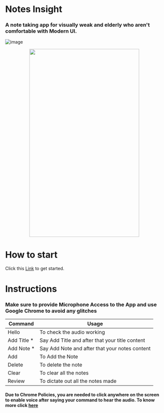 # Notes Insight
### A note taking app for visually weak and elderly who aren't comfortable with Modern UI.

![image](https://user-images.githubusercontent.com/76687985/136685965-124adb98-bd2f-4258-934c-d0d3bbe5216f.png)
<p align="center">
  <img width="350" height="600" src="https://user-images.githubusercontent.com/76687985/136686002-17b649bd-429a-4c20-9fa3-002d2a9ae2d7.png">
</p>

# How to start
Click this [Link](https://mohityadav0903.github.io/Notes-Insight) to get started.

# Instructions

### Make sure to provide Microphone Access to the App and use Google Chrome to avoid any glitches

Command | Usage
|---|---|
|Hello|To check the audio working
|Add Title * | Say Add Title and after that your title content
|Add Note * | Say Add Note and after that your notes content
|Add| To Add the Note
|Delete| To delete the note
|Clear| To clear all the notes
|Review| To dictate out all the notes made

#### Due to Chrome Policies, you are needed to click anywhere on the screen to enable voice after saying your command to hear the audio. To know more click [here](https://developer.chrome.com/blog/autoplay/)
